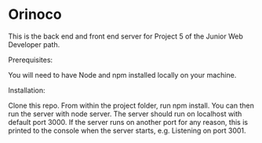 # Orinoco #

This is the back end and front end server for Project 5 of the Junior Web Developer path.



Prerequisites:

You will need to have Node and npm installed locally on your machine.



Installation:

Clone this repo. From within the project folder, run npm install. You can then run the server with node server. The server should run on localhost with default port 3000. If the server runs on another port for any reason, this is printed to the console when the server starts, e.g. Listening on port 3001.
